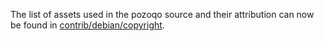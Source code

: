 The list of assets used in the pozoqo source and their attribution can now be found in [contrib/debian/copyright](../contrib/debian/copyright).
